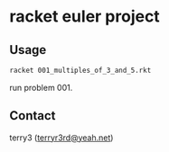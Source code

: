 # racket euler project

## Usage

``` bash
racket 001_multiples_of_3_and_5.rkt
```

run problem 001.

## Contact
terry3 (terryr3rd@yeah.net)




